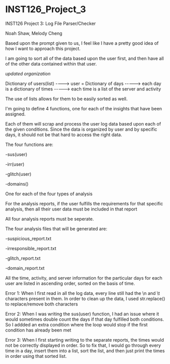 # INST126_Project_3

INST126 Project 3: Log File Parser/Checker

Noah Shaw, Melody Cheng

Based upon the prompt given to us, I feel like I have a pretty good idea of how I want to approach this project.

I am going to sort all of the data based upon the user first, and then have all of the other data contained within that user.

*updated organization*

Dictionary of users(list) ----> user = Dictionary of days -----> each day is a dictionary of times -----> each time is a list of the server and activity

The use of lists allows for them to be easily sorted as well.

I'm going to define 4 functions, one for each of the insights that have been assigned.

Each of them will scrap and process the user log data based upon each of the given conditions. Since the data is organized by user and by specific days, it should not be that hard to access the right data.

The four functions are:

-sus(user)

-irr(user)

-glitch(user)

-domains()

One for each of the four types of analysis

For the analysis reports, if the user fulfills the requirements for that specific analysis, then all their user data must be included in that report

All four analysis reports must be seperate.

The four analysis files that will be generated are:

-suspicious_report.txt

-irresponsible_report.txt

-glitch_report.txt

-domain_report.txt

All the time, activity, and server information for the particular days for each user are listed in ascending order, sorted on the basis of time.

Error 1: When I first read in all the log data, every line still had the \n and \t characters present in them. In order to clean up the data, I used str.replace() to replace/remove both characters

Error 2: When I was writing the sus(user) function, I had an issue where it would sometimes double count the days if that day fulfilled both conditions. So I addded an extra condition where the loop would stop if the first condition has already been met

Error 3: When I first starting writing to the separate reports, the times would not be correctly displayed in order. So to fix that, I would go through every time in a day, insert them into a list, sort the list, and then just print the times in order using that sorted list.

